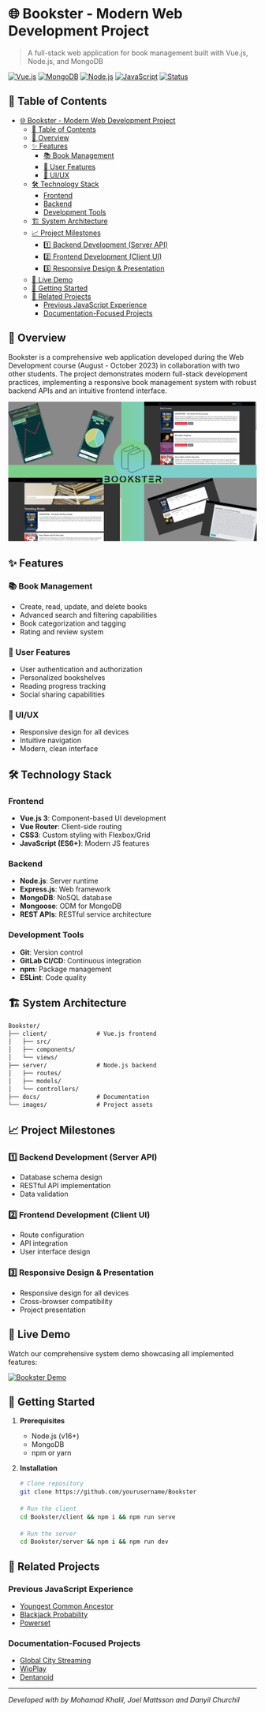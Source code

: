 # 🌐 Bookster - Modern Web Development Project

> A full-stack web application for book management built with Vue.js, Node.js, and MongoDB

[![Vue.js](https://img.shields.io/badge/Vue.js-v3-green)](https://vuejs.org/)
[![MongoDB](https://img.shields.io/badge/MongoDB-v5-brightgreen)](https://www.mongodb.com/)
[![Node.js](https://img.shields.io/badge/Node.js-v16-blue)](https://nodejs.org/)
[![JavaScript](https://img.shields.io/badge/JavaScript-ES6+-yellow)](https://www.javascript.com/)
[![Status](https://img.shields.io/badge/Status-Completed-success)](https://github.com/yourusername/Bookster)

## 📑 Table of Contents
- [🌐 Bookster - Modern Web Development Project](#-bookster---modern-web-development-project)
  - [📑 Table of Contents](#-table-of-contents)
  - [🎯 Overview](#-overview)
  - [✨ Features](#-features)
    - [📚 Book Management](#-book-management)
    - [👤 User Features](#-user-features)
    - [🎨 UI/UX](#-uiux)
  - [🛠 Technology Stack](#-technology-stack)
    - [Frontend](#frontend)
    - [Backend](#backend)
    - [Development Tools](#development-tools)
  - [🏗 System Architecture](#-system-architecture)
  - [📈 Project Milestones](#-project-milestones)
    - [1️⃣ Backend Development (Server API)](#1️⃣-backend-development-server-api)
    - [2️⃣ Frontend Development (Client UI)](#2️⃣-frontend-development-client-ui)
    - [3️⃣ Responsive Design \& Presentation](#3️⃣-responsive-design--presentation)
  - [🎥 Live Demo](#-live-demo)
  - [🚀 Getting Started](#-getting-started)
  - [🔗 Related Projects](#-related-projects)
    - [Previous JavaScript Experience](#previous-javascript-experience)
    - [Documentation-Focused Projects](#documentation-focused-projects)

## 🎯 Overview

Bookster is a comprehensive web application developed during the Web Development course (August - October 2023) in collaboration with two other students. The project demonstrates modern full-stack development practices, implementing a responsive book management system with robust backend APIs and an intuitive frontend interface.

![teaser-img](images/teaser.png)

## ✨ Features

### 📚 Book Management
- Create, read, update, and delete books
- Advanced search and filtering capabilities
- Book categorization and tagging
- Rating and review system

### 👤 User Features
- User authentication and authorization
- Personalized bookshelves
- Reading progress tracking
- Social sharing capabilities

### 🎨 UI/UX
- Responsive design for all devices
- Intuitive navigation
- Modern, clean interface

## 🛠 Technology Stack

### Frontend
- **Vue.js 3**: Component-based UI development
- **Vue Router**: Client-side routing
- **CSS3**: Custom styling with Flexbox/Grid
- **JavaScript (ES6+)**: Modern JS features

### Backend
- **Node.js**: Server runtime
- **Express.js**: Web framework
- **MongoDB**: NoSQL database
- **Mongoose**: ODM for MongoDB
- **REST APIs**: RESTful service architecture

### Development Tools
- **Git**: Version control
- **GitLab CI/CD**: Continuous integration
- **npm**: Package management
- **ESLint**: Code quality


## 🏗 System Architecture

```
Bookster/
├── client/              # Vue.js frontend
│   ├── src/
│   ├── components/
│   └── views/
├── server/              # Node.js backend
│   ├── routes/
│   ├── models/
│   └── controllers/
├── docs/                # Documentation
└── images/              # Project assets
```

## 📈 Project Milestones

### 1️⃣ Backend Development (Server API)
- Database schema design
- RESTful API implementation
- Data validation

### 2️⃣ Frontend Development (Client UI)
- Route configuration
- API integration
- User interface design

### 3️⃣ Responsive Design & Presentation
- Responsive design for all devices
- Cross-browser compatibility
- Project presentation

## 🎥 Live Demo

Watch our comprehensive system demo showcasing all implemented features:

[![Bookster Demo](https://img.youtube.com/vi/3EczvSPDzhU/maxresdefault.jpg)](https://www.youtube.com/watch?v=3EczvSPDzhU)

## 🚀 Getting Started

1. **Prerequisites**
   - Node.js (v16+)
   - MongoDB
   - npm or yarn

2. **Installation**
   ```bash
   # Clone repository
   git clone https://github.com/yourusername/Bookster

   # Run the client
   cd Bookster/client && npm i && npm run serve

   # Run the server
   cd Bookster/server && npm i && npm run dev
   ```


## 🔗 Related Projects

### Previous JavaScript Experience
- [Youngest Common Ancestor](https://github.com/mrjex/AlgoExpert/tree/main/Executionary%20Code/Graphs/Youngest-Common-Ancestor)
- [Blackjack Probability](https://github.com/mrjex/AlgoExpert/tree/main/Executionary%20Code/Recursion/Blackjack%20Probability)
- [Powerset](https://github.com/mrjex/AlgoExpert/tree/main/Executionary%20Code/Recursion/Powerset)

### Documentation-Focused Projects
- [Global City Streaming](https://github.com/mrjex/Global-City-Streaming)
- [WioPlay](https://github.com/Indomet/WioPlay)
- [Dentanoid](https://github.com/Dentanoid?view_as=public)

---

*Developed with by Mohamad Khalil, Joel Mattsson and Danyil Churchil*